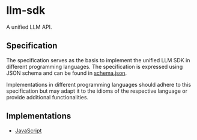 # llm-sdk

A unified LLM API.

## Specification

The specification serves as the basis to implement the unified LLM SDK in different programming languages. The specification is expressed using JSON schema and can be found in [schema.json](./schema/schema.json).

Implementations in different programming languages should adhere to this specification but may adapt it to the idioms of the respective language or provide additional functionalities.

## Implementations

- [JavaScript](./sdk-js/README.md)
